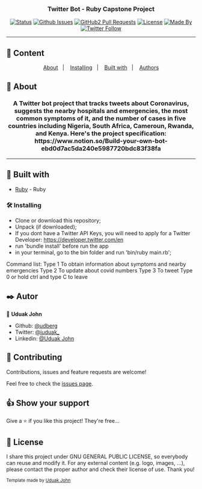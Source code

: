 <h3 align="center">Twitter Bot - Ruby Capstone Project</h3>

<div align="center">

[![Status](https://img.shields.io/badge/status-active-success.svg)]()
[![Github Issues](https://img.shields.io/badge/GitHub-Issues-orange)](https://github.com/udberg/DrRobot/issues)
[![GitHub2 Pull Requests](https://img.shields.io/badge/GitHub-Pull%20Requests-blue)](https://github.com/udberg/DrRobot/pulls)
[![License](https://img.shields.io/badge/license-MIT-blue.svg)](/LICENSE)
[![Made By](https://img.shields.io/badge/Made%20By-Uduak%20John-brightgreen)](https://github.com/udberg)
[![Twitter Follow](https://img.shields.io/twitter/follow/juduak_?label=Follow%20Uduak%20on%20Twitter&style=social)](https://twitter.com/juduak_)

</div>

---

## 📝 Content
<p align="center">
<a href="#about">About</a>&nbsp;&nbsp;&nbsp;|&nbsp;&nbsp;&nbsp;
<a href="#installing">Installing</a>&nbsp;&nbsp;&nbsp;|&nbsp;&nbsp;&nbsp;
<a href="#built_using">Built with</a>&nbsp;&nbsp;&nbsp;|&nbsp;&nbsp;&nbsp;
<a href="#author">Authors</a>
</p>


## 🧐 About <a name = "about"></a>
<h3 align="center"> 
A Twitter bot project that tracks tweets about Coronavirus, suggests the nearby hospitals and emergencies, the most common symptoms of it, and the number of cases in five countries including Nigeria, South Africa, Cameroun, Rwanda, and Kenya. Here's the project specification: https://www.notion.so/Build-your-own-bot-ebd0d7ac5da240e5987720bdc83f38fa
</h3>


---

## 🔧 Built with<a name = "built_using"></a>

- [Ruby](https://www.ruby-lang.org/) - Ruby

### 🛠 Installing <a name = "installing"></a>

- Clone or download this repository;
- Unpack (if downloaded);
- If you dont have a Twitter API Keys, you will need to apply for a Twitter Developer: https://developer.twitter.com/en
- run 'bundle install' before run the app
- in your terminal, go to the bin folder and run 'bin/ruby main.rb';

Command list:
Type 1 To obtain information about symptoms and nearby emergencies
Type 2 To update about covid numbers
Type 3 To tweet
Type 0 or hold ctrl and type C to leave

## ✒️  Autor <a name = "author"></a>

👤 **Uduak John**

- Github: [@udberg](https://github.com/udberg)
- Twitter: [@juduak_](https://twitter.com/juduak_)
- Linkedin: [@Uduak John](https://www.linkedin.com/in/juduak/)

## 🤝 Contributing

Contributions, issues and feature requests are welcome!

Feel free to check the [issues page](https://github.com/udberg/DrRobot/issues).


## 👍 Show your support

Give a ⭐️ if you like this project! They're free...


## 📝 License

I share this project under GNU GENERAL PUBLIC LICENSE, so everybody can reuse and modify it. For any external content (e.g. logo, images, ...), please contact the proper author and check their license of use. Thank you!


<small>Template made by <a href='https://twitter.com/juduak_'>Uduak John</a></small>

